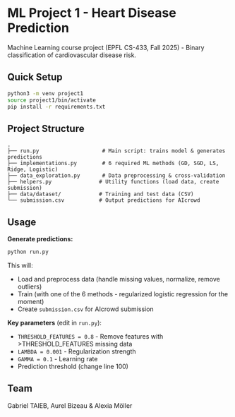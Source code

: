 # ML Project 1 - Heart Disease Prediction

Machine Learning course project (EPFL CS-433, Fall 2025) - Binary classification of cardiovascular disease risk.

## Quick Setup

```bash
python3 -m venv project1
source project1/bin/activate
pip install -r requirements.txt
```

## Project Structure

```
.
├── run.py                    # Main script: trains model & generates predictions
├── implementations.py        # 6 required ML methods (GD, SGD, LS, Ridge, Logistic)
├── data_exploration.py       # Data preprocessing & cross-validation
├── helpers.py               # Utility functions (load data, create submission)
├── data/dataset/            # Training and test data (CSV)
└── submission.csv           # Output predictions for AIcrowd
```

## Usage

**Generate predictions:**
```bash
python run.py
```

This will:
- Load and preprocess data (handle missing values, normalize, remove outliers)
- Train (with one of the 6 methods - regularized logistic regression for the moment)
- Create `submission.csv` for AIcrowd submission

**Key parameters** (edit in `run.py`):
- `THRESHOLD_FEATURES = 0.8` - Remove features with >THRESHOLD_FEATURES missing data
- `LAMBDA = 0.001` - Regularization strength
- `GAMMA = 0.1` - Learning rate
- Prediction threshold (change line 100)

## Team

Gabriel TAIEB, Aurel Bizeau & Alexia Möller